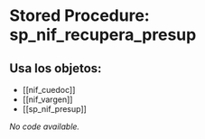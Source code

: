 # Stored Procedure: sp_nif_recupera_presup

## Usa los objetos:
- [[nif_cuedoc]]
- [[nif_vargen]]
- [[sp_nif_presup]]

*No code available.*
